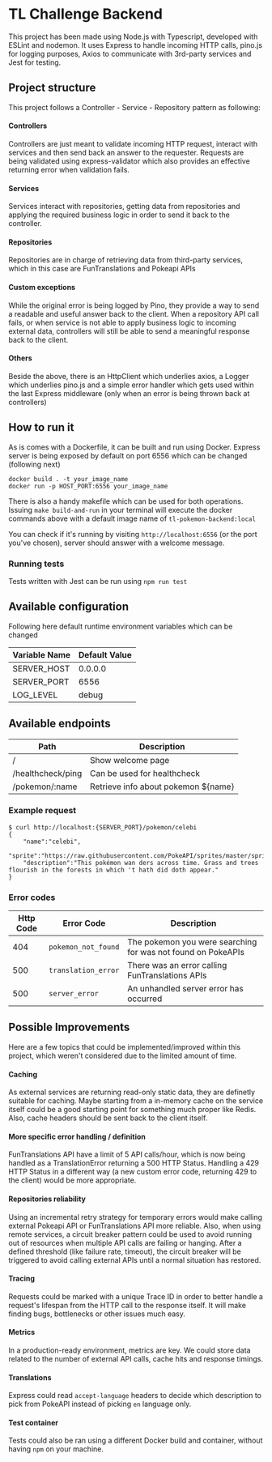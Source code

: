 
# TL Challenge Backend

This project has been made using Node.js with Typescript, developed with ESLint and nodemon. It uses Express to handle incoming HTTP calls, pino.js for logging purposes, Axios to communicate with 3rd-party services and Jest for testing.

## Project structure
This project follows a Controller - Service - Repository pattern as following:

#### Controllers
Controllers are just meant to validate incoming HTTP request, interact with services and then send back an answer to the requester. Requests are being validated using express-validator which also provides an effective returning error when validation fails.

#### Services
Services interact with repositories, getting data from repositories and applying the required business logic in order to send it back to the controller.

#### Repositories
Repositories are in charge of retrieving data from third-party services, which in this case are FunTranslations and Pokeapi APIs

#### Custom exceptions
While the original error is being logged by Pino, they provide a way to send a readable and useful answer back to the client. When a repository API call fails, or when service is not able to apply business logic to incoming external data, controllers will still be able to send a meaningful response back to the client.

#### Others
Beside the above, there is an HttpClient which underlies axios, a Logger which underlies pino.js and a simple error handler which gets used within the last Express middleware (only when an error is being thrown back at controllers)

## How to run it
As is comes with a Dockerfile, it can be built and run using Docker.
Express server is being exposed by default on port 6556 which can be changed (following next)

```
docker build . -t your_image_name
docker run -p HOST_PORT:6556 your_image_name
```
There is also a handy makefile which can be used for both operations. Issuing `make build-and-run` in your terminal will execute the docker commands above with a default image name of `tl-pokemon-backend:local`

You can check if it's running by visiting `http://localhost:6556` (or the port you've chosen), server should answer with a welcome message.

### Running tests
Tests written with Jest can be run using `npm run test`

## Available configuration

Following here default runtime environment variables which can be changed  

| Variable Name | Default Value |
|---------------|---------------|
| SERVER_HOST   | 0.0.0.0       |
| SERVER_PORT   | 6556          |
| LOG_LEVEL     | debug         |
  

## Available endpoints

| Path              | Description                         |
|-------------------|-------------------------------------|
| /                 | Show welcome page                   |
| /healthcheck/ping | Can be used for healthcheck         |
| /pokemon/:name    | Retrieve info about pokemon ${name} |

 
### Example request

```
$ curl http://localhost:{SERVER_PORT}/pokemon/celebi
{
	"name":"celebi",
	"sprite":"https://raw.githubusercontent.com/PokeAPI/sprites/master/sprites/pokemon/251.png",
	"description":"This pokémon wan ders across time. Grass and trees flourish in the forests in which 't hath did doth appear."
}
```

### Error codes
| Http Code | Error Code          | Description                                                  |
|-----------|---------------------|--------------------------------------------------------------|
| 404       | `pokemon_not_found` | The pokemon you were searching for was not found on PokeAPIs |
| 500       | `translation_error` | There was an error calling FunTranslations APIs              |
| 500       | `server_error`      | An unhandled server error has occurred                       |

## Possible Improvements
Here are a few topics that could be implemented/improved within this project, which weren't considered due to the limited amount of time.

#### Caching
As external services are returning read-only static data, they are definetly suitable for caching. Maybe starting from a in-memory cache on the service itself could be a good starting point for something much proper like Redis. Also, cache headers should be sent back to the client itself.

#### More specific error handling / definition
FunTranslations API have a limit of 5 API calls/hour, which is now being handled as a TranslationError returning a 500 HTTP Status. Handling a 429 HTTP Status in a different way (a new custom error code, returning 429 to the client) would be more appropriate.

#### Repositories reliability
Using an incremental retry strategy for temporary errors would make calling external Pokeapi API or FunTranslations API more reliable. Also, when using remote services, a circuit breaker pattern could be used to avoid running out of resources when multiple API calls are failing or hanging. After a defined threshold (like failure rate, timeout), the circuit breaker will be triggered to avoid calling external APIs until a normal situation has restored.

####  Tracing
Requests could be marked with a unique Trace ID in order to better handle a request's lifespan from the HTTP call to the response itself. It will make finding bugs, bottlenecks or other issues much easy.

#### Metrics
In a production-ready environment, metrics are key. We could store data related to the number of external API calls, cache hits and response timings.

#### Translations
Express could read `accept-language` headers to decide which description to pick from PokeAPI instead of picking `en` language only.

#### Test container
Tests could also be ran using a different Docker build and container, without having `npm` on your machine.